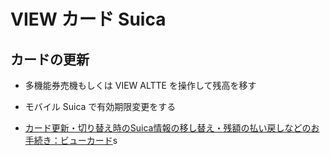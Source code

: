 # VIEW カード Suica

## カードの更新

- 多機能券売機もしくは VIEW ALTTE を操作して残高を移す
- モバイル Suica で有効期限変更をする

- [カード更新・切り替え時のSuica情報の移し替え・残額の払い戻しなどのお手続き：ビューカード](https://www.jreast.co.jp/card/guide/update.html)s